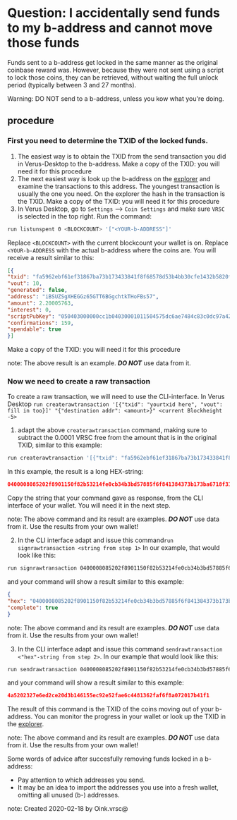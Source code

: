# Question: I accidentally send funds to my b-address and cannot move those funds

Funds sent to a b-address get locked in the same manner as the original coinbase reward was. However, because they were not sent using a script to lock those coins, they can be retrieved, without waiting the full unlock period (typically between 3 and 27 months).

Warning: DO NOT send to a b-address, unless you kow what you're doing.

## procedure

### First you need to determine the **TXID** of the locked funds.

1. The easiest way is to obtain the TXID from the send transaction you did in Verus-Desktop to the b-address. Make a copy of the TXID: you will need it for this procedure
2. The next easiest way is look up the b-address on the [explorer](https://explorer.veruscoin.io) and examine the transactions to this address. The youngest transaction is usually the one you need. On the explorer the hash in the transaction is the TXID. Make a copy of the TXID: you will need it for this procedure
3. In Verus Desktop, go to `Settings` --> `Coin Settings` and make sure `VRSC` is selected in the top right. Run the command:
```bash
run listunspent 0 <BLOCKCOUNT> '["<YOUR-b-ADDRESS"]'
```
 Replace `<BLOCKCOUNT>` with the current blockcount your wallet is on.
 Replace `<YOUR-b-ADDRESS` with the actual b-address where the coins are.
 You will receive a result similar to this:
 ```json
 [{
"txid": "fa5962ebf61ef31867ba73b173433841f8f68578d53b4bb30cfe1432b5820f15",
"vout": 10,
"generated": false,
"address": "iBSUZSgXHEGGz65GTT6BGgchtkTHoFBs57",
"amount": 2.20005763,
"interest": 0,
"scriptPubKey": "050403000000cc1b04030001011504575dc6ae7484c83c0dc97a4218f88e2cbe9b659c75",
"confirmations": 159,
"spendable": true
}]
```
Make a copy of the TXID: you will need it for this procedure

note: The above result is an example. ***DO NOT*** use data from it.

### Now we need to create a raw transaction

To create a raw transaction, we will need to use the CLI-interface. In Verus Desktop
`run createrawtransaction '[{"txid": "yourtxid here", "vout": fill in too}]' "{"destination addr": <amount>}" <current Blockheight -5>`

1. adapt the above `createrawtransaction` command, making sure to subtract the 0.0001 VRSC free from the amount that is in the original TXID, similar to this example:
```bash
run createrawtransaction '[{"txid": "fa5962ebf61ef31867ba73b173433841f8f68578d53b4bb30cfe1432b5820f15", "vout": 10}]' '{"Oink@": 2.20004763}' 890450
```
In this example, the result is a long HEX-string:
```json
0400008085202f8901150f82b53214fe0cb34b3bd57885f6f841384373b173ba6718f31ef6eb6259fa0a00000000feffffff019b011d0d0000000024050403000000cc1b04030001011504575dc6ae7484c83c0dc97a4218f88e2cbe9b659c7552960d006e960d000000000000000000000000
```
Copy the string that your command gave as response, from the CLI interface of your wallet. You will need it in the next step.

note: The above command and its result are examples. ***DO NOT*** use data from it. Use the results from your own wallet!

2. In the CLI interface adapt and issue this command`run signrawtransaction <string from step 1>`
In our example, that would look like this:
```bash
run signrawtransaction 0400008085202f8901150f82b53214fe0cb34b3bd57885f6f841384373b173ba6718f31ef6eb6259fa0a00000000feffffff019b011d0d0000000024050403000000cc1b04030001011504575dc6ae7484c83c0dc97a4218f88e2cbe9b659c7552960d006e960d000000000000000000000000
```
and your command will show a result similar to this example:
```json
{
"hex": "0400008085202f8901150f82b53214fe0cb34b3bd57885f6f841384373b173ba6718f31ef6eb6259fa0a000000694c67010101012102c9ca37dac14c819a99ce4a71533ab8d3d5e37643ede9c4da0981081a074f75df40531ea63fb3de6111949652111bbe524506999c97c06302715e85aa5c5813519b3eace4ac15bb3950600f968c0c555a935fd826f1a51e00bd2a7f12d035757fc5feffffff019b011d0d0000000024050403000000cc1b04030001011504575dc6ae7484c83c0dc97a4218f88e2cbe9b659c7552960d006e960d000000000000000000000000",
"complete": true
}
```

note: The above command and its result are examples. ***DO NOT*** use data from it. Use the results from your own wallet!

3. In the CLI interface adapt and issue this command `sendrawtransaction <"hex"-string from step 2>`.
In our example that would look like this:
```bash
run sendrawtransaction 0400008085202f8901150f82b53214fe0cb34b3bd57885f6f841384373b173ba6718f31ef6eb6259fa0a000000694c67010101012102c9ca37dac14c819a99ce4a71533ab8d3d5e37643ede9c4da0981081a074f75df40531ea63fb3de6111949652111bbe524506999c97c06302715e85aa5c5813519b3eace4ac15bb3950600f968c0c555a935fd826f1a51e00bd2a7f12d035757fc5feffffff019b011d0d0000000024050403000000cc1b04030001011504575dc6ae7484c83c0dc97a4218f88e2cbe9b659c7552960d006e960d000000000000000000000000
```
and your command will show a result similar to this example:
```json
4a5202327e6ed2ce20d3b146155ec92e52fae6c4481362faf6f8a072017b41f1
```
The result of this command is the TXID of the coins moving out of your b-address. You can monitor the progress in your wallet or look up the TXID in the [explorer](https://explorer.veruscoin.io).

note: The above command and its result are examples. ***DO NOT*** use data from it. Use the results from your own wallet!

Some words of advice after succesfully removing funds locked in a b-address:
* Pay attention to which addresses you send.
* It may be an idea to import the addresses you use into a fresh wallet, omitting all unused (b-) addresses.

note: Created 2020-02-18 by Oink.vrsc@
